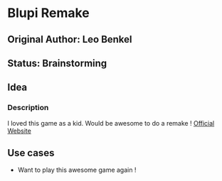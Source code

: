 # Blupi Remake

## Original Author: Leo Benkel

## Status: Brainstorming

## Idea

### Description

I loved this game as a kid. Would be awesome to do a remake !
[Official Website](http://www.ceebot.com/blupi/planet-e.php)

## Use cases

* Want to play this awesome game again ! 
